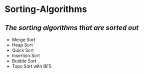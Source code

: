 # Sorting-Algorithms

## *The sorting algorithms that are sorted out* ##
 - Merge Sort
 - Heap Sort
 - Quick Sort
 - Insertion Sort
 - Bubble Sort
 - Topo Sort with BFS
